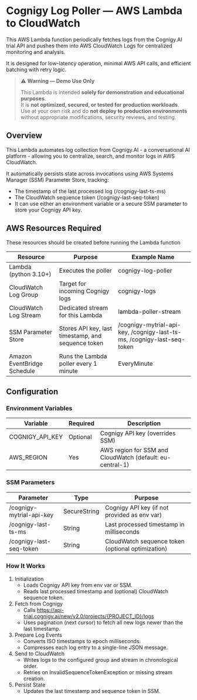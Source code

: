 # Cognigy Log Poller — AWS Lambda to CloudWatch

This AWS Lambda function periodically fetches logs from the Cognigy.AI trial API and pushes them into AWS CloudWatch Logs for centralized monitoring and analysis.

It is designed for low-latency operation, minimal AWS API calls, and efficient batching with retry logic.

> ⚠️ **Warning — Demo Use Only**
>
> This Lambda is intended **solely for demonstration and educational purposes**.  
> It is **not optimized, secured, or tested for production workloads**.  
> Use at your own risk and do **not deploy to production environments** without appropriate modifications, security reviews, and testing.

## Overview

This Lambda automates log collection from Cognigy.AI - a conversational AI platform - allowing you to centralize, search, and monitor logs in AWS CloudWatch.  

It automatically persists state across invocations using AWS Systems Manager (SSM) Parameter Store, tracking:

- The timestamp of the last processed log (/cognigy-last-ts-ms)
- The CloudWatch sequence token (/cognigy-last-seq-token)
- It can use either an environment variable or a secure SSM parameter to store your Cognigy API key.

## AWS Resources Required
These resources should be created before running the Lambda function

| Resource                    | Purpose                                            | Example Name                                                           |
| --------------------------- | -------------------------------------------------- | ---------------------------------------------------------------------- |
| Lambda (python 3.10+)       | Executes the poller                                | cognigy-log-poller                                                     |
| CloudWatch Log Group        | Target for incoming Cognigy logs                   | cognigy-logs                                                           |
| CloudWatch Log Stream       | Dedicated stream for this Lambda                   | lambda-poller-stream                                                   |
| SSM Parameter Store         | Stores API key, last timestamp, and sequence token | /cognigy-mytrial-api-key, /cognigy-last-ts-ms, /cognigy-last-seq-token |
| Amazon EventBridge Schedule | Runs the Lambda poller every 1 minute              | EveryMinute                                                            |

		
## Configuration

### Environment Variables

| Variable        | Required | Description                                               |
| --------------- | -------- | --------------------------------------------------------- |
| COGNIGY_API_KEY | Optional | Cognigy API key (overrides SSM)                           |
| AWS_REGION      | Yes      | AWS region for SSM and CloudWatch (default: eu-central-1) |

### SSM Parameters

| Parameter                | Type         | Purpose                                           |
| ------------------------ | ------------ | ------------------------------------------------- |
| /cognigy-mytrial-api-key | SecureString | Cognigy API key (if not provided as env var)      |
| /cognigy-last-ts-ms      | String       | Last processed timestamp in milliseconds          |
| /cognigy-last-seq-token  | String       | CloudWatch sequence token (optional optimization) |
### How It Works

1. Initialization
	- Loads Cognigy API key from env var or SSM.
	- Reads last processed timestamp and (optional) CloudWatch sequence token.
2. Fetch from Cognigy
	- Calls https://api-trial.cognigy.ai/new/v2.0/projects/{PROJECT_ID}/logs
	- Uses pagination (next cursor) to fetch all new logs newer than the last timestamp.
3. Prepare Log Events
	- Converts ISO timestamps to epoch milliseconds.
	- Compresses each log entry to a single-line JSON message.
4. Send to CloudWatch
	- Writes logs to the configured group and stream in chronological order.
	- Retries on InvalidSequenceTokenException or missing stream creation.
5. Persist State
	- Updates the last timestamp and sequence token in SSM.
